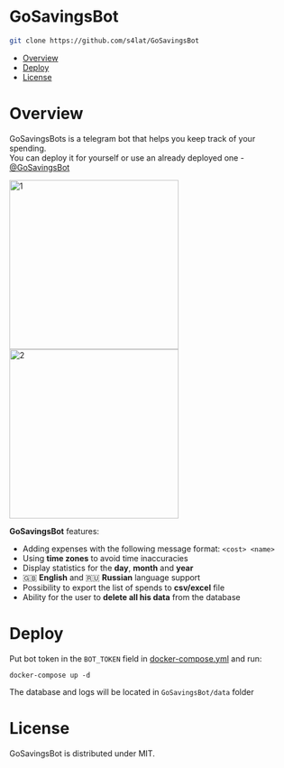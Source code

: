 # GoSavingsBot

```bash
git clone https://github.com/s4lat/GoSavingsBot
```

* [Overview](#overview)
* [Deploy](#deploy)
* [License](#license)

# Overview
GoSavingsBots is a telegram bot that helps you keep track of your spending.  
You can deploy it for yourself or use an already deployed one - [@GoSavingsBot](https://t.me/GoSavingsBot)
<p float="left">
  <img width="300" alt="1" src="https://user-images.githubusercontent.com/24609869/195347856-1c8c2d7a-65f3-4d7a-be14-9eb8d5ca6888.png">
  <img width="300" alt="2" src="https://user-images.githubusercontent.com/24609869/195347889-a2f1bb1c-2c3e-4c22-9bfc-99e3eb652402.png">
 </p>

**GoSavingsBot** features:
* Adding expenses with the following message format: `<cost> <name>`
* Using **time zones** to avoid time inaccuracies
* Display statistics for the **day**, **month** and **year**
* 🇬🇧 **English** and 🇷🇺 **Russian** language support
* Possibility to export the list of spends to **csv/excel** file
* Ability for the user to **delete all his data** from the database

# Deploy
Put bot token in the `BOT_TOKEN` field in [docker-compose.yml](docker-compose.yml) and run:
```
docker-compose up -d
```
The database and logs will be located in `GoSavingsBot/data` folder
# License

GoSavingsBot is distributed under MIT.

